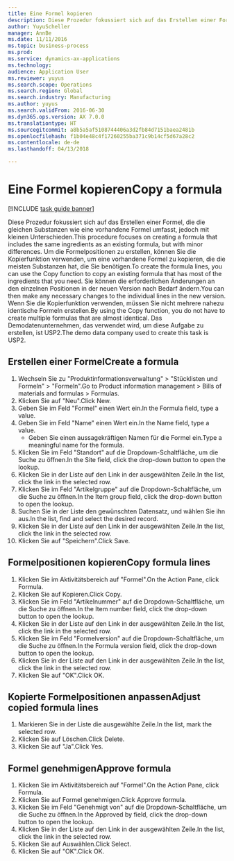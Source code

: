 ```yaml
--- 
title: Eine Formel kopieren
description: Diese Prozedur fokussiert sich auf das Erstellen einer Formel, die die gleichen Substanzen wie eine vorhandene Formel umfasst, jedoch mit kleinen Unterschieden.
author: YuyuScheller
manager: AnnBe
ms.date: 11/11/2016
ms.topic: business-process
ms.prod: 
ms.service: dynamics-ax-applications
ms.technology: 
audience: Application User
ms.reviewer: yuyus
ms.search.scope: Operations
ms.search.region: Global
ms.search.industry: Manufacturing
ms.author: yuyus
ms.search.validFrom: 2016-06-30
ms.dyn365.ops.version: AX 7.0.0
ms.translationtype: HT
ms.sourcegitcommit: a8b5a5af5108744406a3d2fb84d7151baea2481b
ms.openlocfilehash: f1b04e48c4f17260255ba371c9b14cf5d67a28c2
ms.contentlocale: de-de
ms.lasthandoff: 04/13/2018

---
```

# <a name="copy-a-formula"></a><span data-ttu-id="4291a-103">Eine Formel kopieren</span><span class="sxs-lookup"><span data-stu-id="4291a-103">Copy a formula</span></span>

[!INCLUDE [task guide banner](../../includes/task-guide-banner.md)]

<span data-ttu-id="4291a-104">Diese Prozedur fokussiert sich auf das Erstellen einer Formel, die die gleichen Substanzen wie eine vorhandene Formel umfasst, jedoch mit kleinen Unterschieden.</span><span class="sxs-lookup"><span data-stu-id="4291a-104">This procedure focuses on creating a formula that includes the same ingredients as an existing formula, but with minor differences.</span></span> <span data-ttu-id="4291a-105">Um die Formelpositionen zu erstellen, können Sie die Kopierfunktion verwenden, um eine vorhandene Formel zu kopieren, die die meisten Substanzen hat, die Sie benötigen.</span><span class="sxs-lookup"><span data-stu-id="4291a-105">To create the formula lines, you can use the Copy function to copy an existing formula that has most of the ingredients that you need.</span></span> <span data-ttu-id="4291a-106">Sie können die erforderlichen Änderungen an den einzelnen Positionen in der neuen Version nach Bedarf ändern.</span><span class="sxs-lookup"><span data-stu-id="4291a-106">You can then make any necessary changes to the individual lines in the new version.</span></span> <span data-ttu-id="4291a-107">Wenn Sie die Kopierfunktion verwenden, müssen Sie nicht mehrere nahezu identische Formeln erstellen.</span><span class="sxs-lookup"><span data-stu-id="4291a-107">By using the Copy function, you do not have to create multiple formulas that are almost identical.</span></span> <span data-ttu-id="4291a-108">Das Demodatenunternehmen, das verwendet wird, um diese Aufgabe zu erstellen, ist USP2.</span><span class="sxs-lookup"><span data-stu-id="4291a-108">The demo data company used to create this task is USP2.</span></span>


## <a name="create-a-formula"></a><span data-ttu-id="4291a-109">Erstellen einer Formel</span><span class="sxs-lookup"><span data-stu-id="4291a-109">Create a formula</span></span>
1. <span data-ttu-id="4291a-110">Wechseln Sie zu "Produktinformationsverwaltung" > "Stücklisten und Formeln" > "Formeln".</span><span class="sxs-lookup"><span data-stu-id="4291a-110">Go to Product information management > Bills of materials and formulas > Formulas.</span></span>
2. <span data-ttu-id="4291a-111">Klicken Sie auf "Neu".</span><span class="sxs-lookup"><span data-stu-id="4291a-111">Click New.</span></span>
3. <span data-ttu-id="4291a-112">Geben Sie im Feld "Formel" einen Wert ein.</span><span class="sxs-lookup"><span data-stu-id="4291a-112">In the Formula field, type a value.</span></span>
4. <span data-ttu-id="4291a-113">Geben Sie im Feld "Name" einen Wert ein.</span><span class="sxs-lookup"><span data-stu-id="4291a-113">In the Name field, type a value.</span></span>
    * <span data-ttu-id="4291a-114">Geben Sie einen aussagekräftigen Namen für die Formel ein.</span><span class="sxs-lookup"><span data-stu-id="4291a-114">Type a meaningful name for the formula.</span></span>  
5. <span data-ttu-id="4291a-115">Klicken Sie im Feld "Standort" auf die Dropdown-Schaltfläche, um die Suche zu öffnen.</span><span class="sxs-lookup"><span data-stu-id="4291a-115">In the Site field, click the drop-down button to open the lookup.</span></span>
6. <span data-ttu-id="4291a-116">Klicken Sie in der Liste auf den Link in der ausgewählten Zeile.</span><span class="sxs-lookup"><span data-stu-id="4291a-116">In the list, click the link in the selected row.</span></span>
7. <span data-ttu-id="4291a-117">Klicken Sie im Feld "Artikelgruppe" auf die Dropdown-Schaltfläche, um die Suche zu öffnen.</span><span class="sxs-lookup"><span data-stu-id="4291a-117">In the Item group field, click the drop-down button to open the lookup.</span></span>
8. <span data-ttu-id="4291a-118">Suchen Sie in der Liste den gewünschten Datensatz, und wählen Sie ihn aus.</span><span class="sxs-lookup"><span data-stu-id="4291a-118">In the list, find and select the desired record.</span></span>
9. <span data-ttu-id="4291a-119">Klicken Sie in der Liste auf den Link in der ausgewählten Zeile.</span><span class="sxs-lookup"><span data-stu-id="4291a-119">In the list, click the link in the selected row.</span></span>
10. <span data-ttu-id="4291a-120">Klicken Sie auf "Speichern".</span><span class="sxs-lookup"><span data-stu-id="4291a-120">Click Save.</span></span>

## <a name="copy-formula-lines"></a><span data-ttu-id="4291a-121">Formelpositionen kopieren</span><span class="sxs-lookup"><span data-stu-id="4291a-121">Copy formula lines</span></span>
1. <span data-ttu-id="4291a-122">Klicken Sie im Aktivitätsbereich auf "Formel".</span><span class="sxs-lookup"><span data-stu-id="4291a-122">On the Action Pane, click Formula.</span></span>
2. <span data-ttu-id="4291a-123">Klicken Sie auf Kopieren.</span><span class="sxs-lookup"><span data-stu-id="4291a-123">Click Copy.</span></span>
3. <span data-ttu-id="4291a-124">Klicken Sie im Feld "Artikelnummer" auf die Dropdown-Schaltfläche, um die Suche zu öffnen.</span><span class="sxs-lookup"><span data-stu-id="4291a-124">In the Item number field, click the drop-down button to open the lookup.</span></span>
4. <span data-ttu-id="4291a-125">Klicken Sie in der Liste auf den Link in der ausgewählten Zeile.</span><span class="sxs-lookup"><span data-stu-id="4291a-125">In the list, click the link in the selected row.</span></span>
5. <span data-ttu-id="4291a-126">Klicken Sie im Feld "Formelversion" auf die Dropdown-Schaltfläche, um die Suche zu öffnen.</span><span class="sxs-lookup"><span data-stu-id="4291a-126">In the Formula version field, click the drop-down button to open the lookup.</span></span>
6. <span data-ttu-id="4291a-127">Klicken Sie in der Liste auf den Link in der ausgewählten Zeile.</span><span class="sxs-lookup"><span data-stu-id="4291a-127">In the list, click the link in the selected row.</span></span>
7. <span data-ttu-id="4291a-128">Klicken Sie auf "OK".</span><span class="sxs-lookup"><span data-stu-id="4291a-128">Click OK.</span></span>

## <a name="adjust-copied-formula-lines"></a><span data-ttu-id="4291a-129">Kopierte Formelpositionen anpassen</span><span class="sxs-lookup"><span data-stu-id="4291a-129">Adjust copied formula lines</span></span>
1. <span data-ttu-id="4291a-130">Markieren Sie in der Liste die ausgewählte Zeile.</span><span class="sxs-lookup"><span data-stu-id="4291a-130">In the list, mark the selected row.</span></span>
2. <span data-ttu-id="4291a-131">Klicken Sie auf Löschen.</span><span class="sxs-lookup"><span data-stu-id="4291a-131">Click Delete.</span></span>
3. <span data-ttu-id="4291a-132">Klicken Sie auf "Ja".</span><span class="sxs-lookup"><span data-stu-id="4291a-132">Click Yes.</span></span>

## <a name="approve-formula"></a><span data-ttu-id="4291a-133">Formel genehmigen</span><span class="sxs-lookup"><span data-stu-id="4291a-133">Approve formula</span></span>
1. <span data-ttu-id="4291a-134">Klicken Sie im Aktivitätsbereich auf "Formel".</span><span class="sxs-lookup"><span data-stu-id="4291a-134">On the Action Pane, click Formula.</span></span>
2. <span data-ttu-id="4291a-135">Klicken Sie auf Formel genehmigen.</span><span class="sxs-lookup"><span data-stu-id="4291a-135">Click Approve formula.</span></span>
3. <span data-ttu-id="4291a-136">Klicken Sie im Feld "Genehmigt von" auf die Dropdown-Schaltfläche, um die Suche zu öffnen.</span><span class="sxs-lookup"><span data-stu-id="4291a-136">In the Approved by field, click the drop-down button to open the lookup.</span></span>
4. <span data-ttu-id="4291a-137">Klicken Sie in der Liste auf den Link in der ausgewählten Zeile.</span><span class="sxs-lookup"><span data-stu-id="4291a-137">In the list, click the link in the selected row.</span></span>
5. <span data-ttu-id="4291a-138">Klicken Sie auf Auswählen.</span><span class="sxs-lookup"><span data-stu-id="4291a-138">Click Select.</span></span>
6. <span data-ttu-id="4291a-139">Klicken Sie auf "OK".</span><span class="sxs-lookup"><span data-stu-id="4291a-139">Click OK.</span></span>


